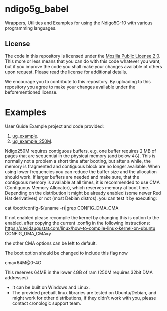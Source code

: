 # ndigo5g_babel
Wrappers, Utilities and Examples for using the Ndigo5G-10 with various programming languages.


## License

The code in this repository is licensed under the [Mozilla Public License 2.0](LICENSE). This more or less means that you can do with this code whatever you want, but if you improve the code you shall make your changes available ot others upon request. Please read the license for additional details. 

We encourage you to contribute to this repository. By uploading to this repository you agree to make your changes available under the beforementioned license.


# Examples
User Guide Example project and code provided:
1. [ug_example](./ug_example).
2. [ug_example_250M](./ug_examplug_example_250M).

Ndigo250M requires contiguous buffers, e.g. one buffer requires 2 MB of pages that are sequential in the physical memory (and below 4G). This is normally not a problem a short time after booting, but after a while, the memory is fragmented and contiguous block are no longer available.
When using lower frequencies you can reduce the buffer size and the allocation should work.
If larger buffers are needed and make sure, that the contiguous memory is available at all times, it is recommended to use CMA (Contiguous Memory Allocator), which reserves memory at boot time. Depending on the distribution it might be already enabled (some newer Red Hat derivatives) or not (most Debian distros).
you can test it by executing:

cat /boot/config-$(uname -r)|grep CONFIG_DMA_CMA

If not enabled please recompile the kernel by changing this is option to the enabled, after copying the current .config in the following instructions:
https://davidaugustat.com/linux/how-to-compile-linux-kernel-on-ubuntu
CONFIG_DMA_CMA=y

the other CMA options can be left to default.

The boot option should be changed to include this flag now

cma=64M@0-4G

This reserves 64MB in the lower 4GB of ram (250M requires 32bit DMA addresses) 

* It can be built on Windows and Linux.
* The provided prebuilt linux libraries are tested on Ubuntu/Debian, and might work for other distributions, if they didn't work with you, please contact cronologic support team.
